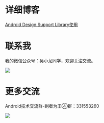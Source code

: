 # 详细博客
[Android Design Support Library使用](http://wuxiaolong.me/2015/11/06/DesignSupportLibrary/)

# 联系我
我的微信公众号：吴小龙同学，欢迎关注交流。

![](http://7q5c2h.com1.z0.glb.clouddn.com/qrcode_wuxiaolong.jpg)


# 更多交流
Android技术交流群-剩者为王④群：331553260

![](http://7q5c2h.com1.z0.glb.clouddn.com/qun4.png)
